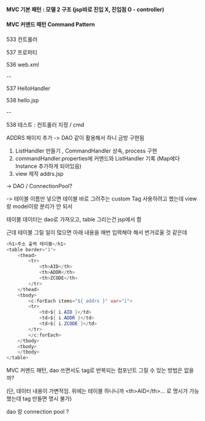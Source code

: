 #### MVC 기본 패턴 : 모델 2 구조 \(jsp바로 진입 X, 진입점 O - controller\)



#### MVC 커맨드 패턴 Command Pattern

533 컨트롤러

537 프로퍼티

536 web.xml

--

537 HelloHandler

538 hello.jsp

-- 

538 테스트 : 컨트롤러 지정 / cmd 



ADDRS 페이지 추가 -&gt; DAO 같이 활용해서 하니 금방 구현됨

1. ListHandler 만들기 , CommandHandler 상속, process 구현
2. commandHandler.properties에 커맨드와 ListHandler 기록 \(Map에다 Instance 추가하게 되어있음\)
3. view 제작 addrs.jsp



-&gt; DAO / ConnectionPool?

-&gt; 테이블 이름만 넣으면 테이블 바로 그려주는 custom Tag 사용하려고 했는데 view랑 model이랑 분리가 안 되서 

테이블 데이터는 dao로 가져오고, table 그리는건 jsp에서 함

근데 테이블 그릴 일이 많으면 아래 내용을 매번 입력해야 해서 번거로울 것 같은데

```java
<h1>주소 출력 테이블</h1>
<table border="1">
	<thead>
		<tr>
			<th>AID</th>
			<th>ADDR</th>
			<th>ZCODE</th>
		</tr>
	</thead>
	<tbody>
		<c:forEach items="${ addrs }" var="i">
		<tr>
			<td>${ i.AID }</td>
			<td>${ i.ADDR }</td>
			<td>${ i.ZCODE }</td>
		</tr>
		</c:forEach>
	</tbody>
	<tbody>
	</tbody>
</table>
```

MVC 커맨드 패턴, dao 쓰면서도 tag로 반복되는 컴포넌트 그릴 수 있는 방법은 없을까?

\(단, 데이터 내용이 가변적임. 위에는 테이블 하나니까 &lt;th&gt;AID&lt;/th&gt;... 로 명시가 가능했는데 tag 만들면 명시 불가\)

dao 랑 connection pool ?



